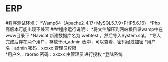# ERP

#程序测试环境：
*Wamp64（Apache2.4.17+MySQL5.7.9+PHP5.6.16）
*Php高版本可能出现不兼容
###程序运行说明：
*将文件解压到网站根目录wamp中在www目录下
*Navicat 新建数据库名为 webtest ，然后导入System.sql。
*导入完成后存在两个用户，存放于ci_admin 表中，可以查看，密码经过加密
	*用户名：admin  密码：xxxxx   管理员权限	  
	*用户名：raorao 密码：xxxxx   由管理员进行授权 
*登陆系统

